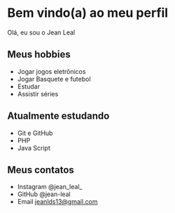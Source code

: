 # Bem vindo(a) ao meu perfil

Olá, eu sou o Jean Leal

## Meus hobbies

- Jogar jogos eletrônicos
- Jogar Basquete e futebol
- Estudar 
- Assistir séries

## Atualmente estudando 

- Git e GitHub
- PHP
- Java Script

## Meus contatos

- Instagram @jean_leal_
- GitHub @jean-leal
- Email jeanlds13@gmail.com
